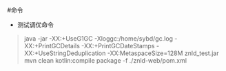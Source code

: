 #命令
* 测试调优命令
 > java -jar -XX:+UseG1GC -Xloggc:/home/sybd/gc.log -XX:+PrintGCDetails -XX:+PrintGCDateStamps -XX:+UseStringDeduplication -XX:MetaspaceSize=128M znld_test.jar
 > mvn clean kotlin:compile package -f ./znld-web/pom.xml
